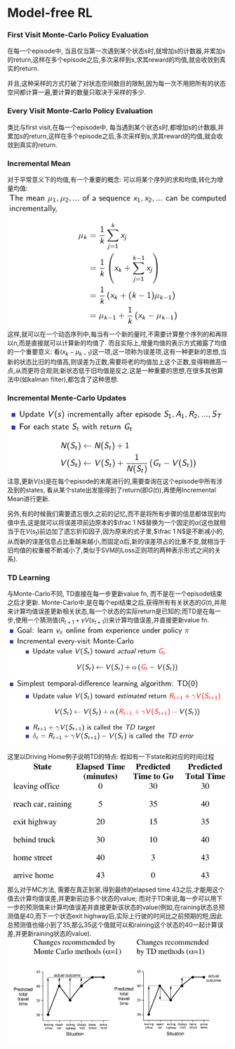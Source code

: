 # Model-free RL

### First Visit Monte-Carlo Policy Evaluation

在每一个episode中, 当且仅当第一次遇到某个状态s时,就增加s的计数器,并累加s的return,这样在多个episode之后,多次采样到s,求其reward的均值,就会收敛到真实的return.

并且,这种采样的方式打破了对状态空间数目的限制,因为每一次不用把所有的状态空间都计算一遍,要计算的数量只取决于采样的多少.

### Every Visit Monte-Carlo Policy Evaluation

类比与first visit,在每一个episode中, 每当遇到某个状态s时,都增加s的计数器,并累加s的return,这样在多个episode之后,多次采样到s,求其reward的均值,就会收敛到真实的return.

### Incremental Mean
对于平常意义下的均值,有一个重要的概念: 可以将某个序列的求和均值,转化为增量均值:
![title](https://raw.githubusercontent.com/HViktorTsoi/gitnote-image/master/gitnote/2019/05/29/1559114588955-1559114588956.png)
这样,就可以在一个动态序列中,每当有一个新的量时,不需要计算整个序列的和再除以n,而是直接就可以计算新的均值了.
而且实际上,增量均值的表示方式揭露了均值的一个重要意义: 看$(x_k-\mu_{k-1})$这一项,这一项称为误差项,这有一种更新的思想,当新的状态比旧的均值高,则误差为正数,需要将老的均值加上这个正数,变得稍微高一点,从而更符合观测;新状态低于旧均值是反之.这是一种重要的思想,在很多其他算法中(如kalman filter),都包含了这种思想.

### Incremental Mente-Carlo Updates

![title](https://raw.githubusercontent.com/HViktorTsoi/gitnote-image/master/gitnote/2019/05/29/1559116484810-1559116484811.png)
注意,更新$V(s)$是在每个episode的末尾进行的,需要查询在这个episode中所有涉及到的states, 看从某个state出发能得到了return(即$G(t)$),再使用Incremental Mean进行更新.

另外,有的时候我们需要遗忘很久之前的记忆,而不是将所有步骤的信息都体现到均值中去,这是就可以将误差项前边原本的$\frac 1 N$替换为一个固定的$\alpha$(这也就相当于在$V(s_t)$前边加了遗忘折扣因子,因为原来的式子里,$\frac 1 N$是不断减小的,从而新的误差信息占比重越来越小,而固定$\alpha$后,新的误差项占的比重不变,就相当于旧均值的权重被不断减小了,类似于SVM的Loss正则项的两种表示形式之间的关系).

### TD Learning
与Monte-Carlo不同, TD直接在每一步更新value fn, 而不是在一个episode结束之后才更新. Monte-Carlo中,是在每个epi结束之后,获得所有有关状态的$G(t)$,并用来计算均值误差更新相关状态,每一个状态的实际return是已知的;而TD是在每一步,使用一个猜测值($R_{t+1}+\gamma V(s_{t+1})$)来计算均值误差,并直接更新value fn.
![title](https://raw.githubusercontent.com/HViktorTsoi/gitnote-image/master/gitnote/2019/05/29/1559122915954-1559122915955.png)

这里以Driving Home例子说明TD的特点:
假如有一下state和对应的时间过程
![title](https://raw.githubusercontent.com/HViktorTsoi/gitnote-image/master/gitnote/2019/05/29/1559123066061-1559123066062.png)
那么对于MC方法, 需要在真正到家,得到最终的elapsed time 43之后,才能用这个值去计算均值误差,并更新前边多个状态的value;
而对于TD来说,每一步可以用下一步的预测值来计算均值误差并直接更新该状态的value(例如,在raining状态总预测值是40,而下一个状态exit highway后,实际上行驶的时间比之前预期的短,因此总预测值也缩小到了35,那么35这个值就可以和raining这个状态的40一起计算误差,并更新raining状态的value).
![title](https://raw.githubusercontent.com/HViktorTsoi/gitnote-image/master/gitnote/2019/05/29/1559123079430-1559123079430.png)

